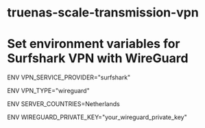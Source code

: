 # truenas-scale-transmission-vpn

# Set environment variables for Surfshark VPN with WireGuard
ENV VPN_SERVICE_PROVIDER="surfshark"

ENV VPN_TYPE="wireguard"

ENV SERVER_COUNTRIES=Netherlands

ENV WIREGUARD_PRIVATE_KEY="your_wireguard_private_key"
